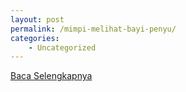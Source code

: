 ```yaml
---
layout: post
permalink: /mimpi-melihat-bayi-penyu/
categories:
    - Uncategorized
---
```


[Baca Selengkapnya](/02)